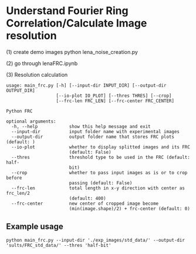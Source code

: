 # Understand Fourier Ring Correlation/Calculate Image resolution	

(1) create demo images 
python lena_noise_creation.py

(2) go through lenaFRC.ipynb

(3) Resolution calculation

```
usage: main_frc.py [-h] [--input-dir INPUT_DIR] [--output-dir OUTPUT_DIR]
                   [--io-plot IO_PLOT] [--thres THRES] [--crop]
                   [--frc-len FRC_LEN] [--frc-center FRC_CENTER]

Python FRC

optional arguments:
  -h, --help            show this help message and exit
  --input-dir 			input folder name with experimental images 
  --output-dir 			output folder name that stores FRC plots (default: )
  --io-plot 		    whether to display splitted images and its FRC
                        (default: False)
  --thres 		        threshold type to be used in the FRC (default: half-
                        bit)
  --crop                whether to pass input images as is or to crop before
                        passing (default: False)
  --frc-len 		    total length in x-y direction with center as frc_len/2
                        (default: 400)
  --frc-center 			new center of cropped image become
                        (min(image.shape)/2) + frc-center (default: 0)
```

## Example usage 

`python main_frc.py --input-dir './exp_images/std_data/' --output-dir 'sults/FRC_std_data/' --thres 'half-bit'`
